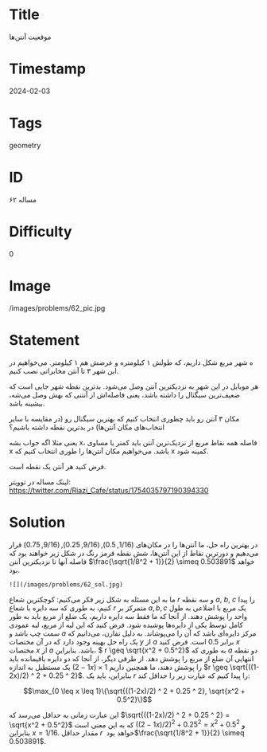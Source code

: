 # Title
موقعیت آنتن‌ها
# Timestamp
2024-02-03
# Tags
geometry
# ID
مساله ۶۲
# Difficulty
0
# Image
/images/problems/62_pic.jpg
# Statement
ه شهر مربع شکل داریم، که طولش ۱ کیلومتره و عرضش هم ۱ کیلومتر. می‌خواهیم در این شهر ۳ تا آنتن مخابراتی نصب کنیم.

هر موبایل در این شهر به نزدیکترین آنتن وصل می‌شود. بدترین نقطه شهر جایی است که ضعیف‌ترین سیگنال را داشته باشد، یعنی فاصله‌اش از آنتنی که بهش وصل می‌شه، بیشینه باشد.

مکان ۳ آنتن رو باید چطوری انتخاب کنیم که بهترین سیگنال رو (در مقایسه با سایر انتخاب‌های مکان آنتن‌ها) در بدترین نقطه داشته باشیم؟

یعنی مثلا اگه جواب بشه x، فاصله همه نقاط مربع از نزدیک‌ترین آنتن باید کمتر یا مساوی x باشد. می‌خواهیم مکان آنتن‌ها را طوری انتخاب کنیم که x کمینه شود.

فرض کنید هر آنتن یک نقطه است.

لینک مساله در توویتر: https://twitter.com/Riazi_Cafe/status/1754035797190394330

# Solution
در بهترین راه حل، ما آنتن‌ها را در مکان‌های $(1/16,0.5), (9/16,0.25),(9/16,0.75)$ قرار می‌دهیم و دورترین نقاط از این آنتن‌ها، شش نقطه قرمز رنگ در شکل زیر خواهند بود که فاصله آنها تا نزدیکترین آنتن $\frac{\sqrt{1/8^2 + 1}}{2} \simeq 0.503891$ خواهد بود.


    ![](/images/problems/62_sol.jpg)

ما به این مسئله به شکل زیر فکر می‌کنیم: کوچکترین شعاع $r$ و سه نقطه $a$, $b$, $c$ را پیدا کنیم، به طوری که سه دایره با شعاع $r$ متمرکز بر $a,b, c$ یک مربع با اضلاعی به طول واحد را پوشش دهند. از آنجا که ما فقط سه دایره داریم، یک ضلع از مربع باید به طور کامل توسط یکی از دایره‌ها پوشیده شود. فرض کنید که این لبه از مربع، لبه عمودی سمت چپ باشد و $a$ مرکز دایره‌ای باشد که آن را می‌پوشاند. به دلیل تقارن، می‌دانیم که یک راه حل بهینه وجود دارد که در آن مختصات $y$ از $a$ برابر 0.5 است. فرض کنید $x$ مختصات $x$ از $a$ باشد. بنابراین، $ r \geq \sqrt{x^2 + 0.5^2}$ به طوری که $a$ دو نقطه انتهایی آن ضلع از مربع را پوشش دهد. از طرفی دیگر، از آنجا که دو دایره باقیمانده باید یک مستطیل به اندازه $(1-2x) \times 1$ را پوشش دهند، ما همچنین داریم $r \geq \sqrt{((1-2x)/2) ^ 2 + 0.25 ^ 2}$. بنابراین، باید یک $r$ را پیدا کنیم که عبارت زیر را حداقل کند:

$$\max_{0 \leq x \leq 1}\{\sqrt{((1-2x)/2) ^ 2 + 0.25 ^ 2}, \sqrt{x^2 + 0.5^2}\}$$

این عبارت زمانی به حداقل می‌رسد که $\sqrt{((1-2x)/2) ^ 2 + 0.25 ^ 2} =  \sqrt{x^2 + 0.5^2}$ که به این معنی است $((1-2x)/2) ^ 2 + 0.25 ^ 2 =  x^2 + 0.5^2$ و بنابراین $x = 1/16$. مقدار حداقل $r$ خواهد بود ‏$\frac{\sqrt{1/8^2 + 1}}{2} \simeq 0.503891$.


